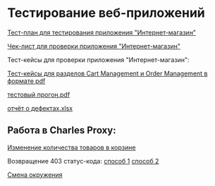 # Тестирование веб-приложений

[Тест-план для тестирования приложения "Интернет-магазин"](https://docs.google.com/spreadsheets/d/1zQaC_EvX_fpbraGlpkoSBSwjnCWWAGL9q8MefMJz6H4/edit?gid=0#gid=0)

[Чек-лист для проверки приложения "Интернет-магазин"](https://docs.google.com/spreadsheets/d/1lwtp1gVSV1g00gM1HWUGDYw0ffVxtfE5_DvEOuAwKTw/edit?gid=0#gid=0)


Тест-кейсы для проверки приложения "Интернет-магазин":

[Тест-кейсы для разделов Cart Management и Order Management в формате pdf](https://github.com/user-attachments/files/16825496/G8-2024-08-31.pdf)

[тестовый прогон.pdf](https://github.com/user-attachments/files/16906052/2.pdf)

[отчёт о дефектах.xlsx](https://github.com/user-attachments/files/16909848/2.xlsx)

## Работа в Charles Proxy:

[Изменение количества товаров в корзине](https://drive.google.com/file/d/1YHgSeX_1_akU6yrQ2uT0eCCIs53RlHhI/view?usp=drive_link)

Возвращение 403 статус-кода:
[способ 1](https://drive.google.com/file/d/1csjqE0T5MdeSviqzdQXx20Ewx6o0Ryxw/view?usp=drive_link)
[способ 2](https://drive.google.com/file/d/10s3A7M4C4ZnHke4owacX4dCQ3Bee7fxV/view?usp=drive_link)

[Смена окружения](https://drive.google.com/file/d/1ziQrtEJnc7fD1EZHxRiU3w4QMNhEvEKp/view?usp=drive_link)



